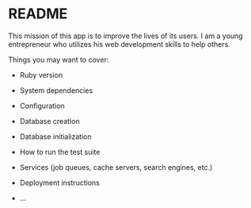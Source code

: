 # README

This mission of this app is to improve the lives of its users. I am a young entrepreneur who utilizes his web development skills to help others.

Things you may want to cover:

* Ruby version

* System dependencies

* Configuration

* Database creation

* Database initialization

* How to run the test suite

* Services (job queues, cache servers, search engines, etc.)

* Deployment instructions

* ...
